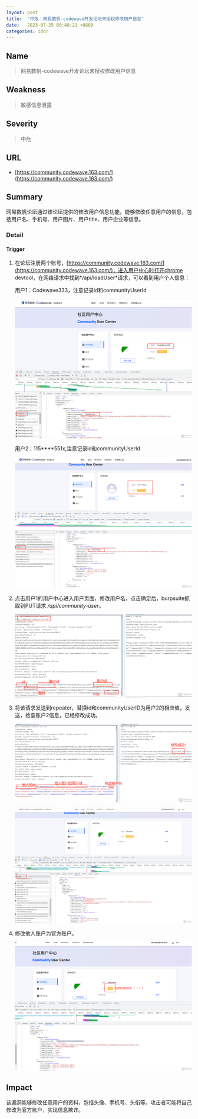 ```yaml
---
layout: post
title:  "中危：网易数帆-codewave开发论坛未授权修改用户信息"
date:   2023-07-25 00:48:21 +0800
categories: idor
---
```


## Name

> 网易数帆-codewave开发论坛未授权修改用户信息

## Weakness
> 敏感信息泄露

## Severity
> 中危

## URL
- [https://community.codewave.163.com/](https://community.codewave.163.com/)

## Summary

网易数帆论坛通过该论坛提供的修改用户信息功能，能够修改任意用户的信息，包括用户名、手机号、用户图片、用户title、用户企业等信息。

### Detail

#### Trigger
1. 在论坛注册两个账号，[https://community.codewave.163.com/](https://community.codewave.163.com/)，进入用户中心时打开chrome devtool，在网络请求中找到*/api/loadUser*请求，可以看到用户个人信息：
    
    用户1：Codewave333，注意记录id和communityUserId

    ![user1](/assets/codewave/user1.png)

    用户2：115****551x,注意记录id和communityUserId

    ![user2](/assets/codewave/user2.png)

2. 点击用户1的用户中心进入用户页面，修改用户名，点击确定后，burpsuite抓取到PUT请求 */api/community-user*。

    ![modifyuser](/assets/codewave/modifyuser.png)

3. 将该请求发送到repeater，替换id和communityUserID为用户2的相应值，发送，检查账户2信息，已经修改成功。

    ![infomodified1](/assets/codewave/infomodified1.png)

    ![infomodified2](/assets/codewave/infomodified2.png)

4. 修改他人账户为官方账户。

    ![impersonation](/assets/codewave/impersonation.png)


## Impact

该漏洞能够修改任意用户的资料，包括头像、手机号、头衔等。攻击者可能将自己修改为官方账户，实现信息欺诈。



